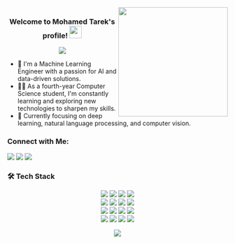 <img width="250" align="right" src="https://media.giphy.com/media/26uf5EfMqWNWCLbc4/giphy.gif?cid=ecf05e47lwhmun8rppmdtiygezq0vggwj02mdtdcvaof3csw&ep=v1_gifs_related&rid=giphy.gif&ct=g">

<h3 align="center">
  Welcome to Mohamed Tarek's profile!
  <img src="https://media.giphy.com/media/hvRJCLFzcasrR4ia7z/giphy.gif" width="28">
</h3>

<p align="center">
  <a href="https://github.com/DenverCoder1/readme-typing-svg"><img src="https://readme-typing-svg.herokuapp.com/?lines=Machine%20Learning%20Engineer;AI%20Enthusiast;Always%20learning%20new%20things&font=Fira%20Code&center=true&width=440&height=45&color=f75c7e&vCenter=true&size=22"></a>
</p> 

- 🏢 I'm a Machine Learning Engineer with a passion for AI and data-driven solutions.
- 👨‍💻 As a fourth-year Computer Science student, I'm constantly learning and exploring new technologies to sharpen my skills.
- 🌱 Currently focusing on deep learning, natural language processing, and computer vision.

### Connect with Me:
<a href="https://www.linkedin.com/in/mohammed-hussein-260713319/" target="_blank"><img src="https://img.shields.io/badge/-LinkedIn-0077B5?style=for-the-badge&logo=linkedin&logoColor=white"/></a>
<a href="https://github.com/Mohamedtarekhussein" target="_blank"><img src="https://img.shields.io/badge/-GitHub-181717?style=for-the-badge&logo=github&logoColor=white"/></a>
<a href="https://mail.google.com/mail/u/0/#inbox" target="_blank"><img src="https://img.shields.io/badge/-Gmail-D14836?style=for-the-badge&logo=gmail&logoColor=white"/></a>


### 🛠 Tech Stack

<p align="center">
  <img src="https://img.shields.io/badge/-Python-3776AB?style=for-the-badge&logo=python&logoColor=white" />
  <img src="https://img.shields.io/badge/-TensorFlow-FF6F00?style=for-the-badge&logo=tensorflow&logoColor=white" />
  <img src="https://img.shields.io/badge/-PyTorch-EE4C2C?style=for-the-badge&logo=pytorch&logoColor=white" />
  <img src="https://img.shields.io/badge/-Scikit_Learn-F7931E?style=for-the-badge&logo=scikit-learn&logoColor=white" />
  <br>
  <img src="https://img.shields.io/badge/-Pandas-150458?style=for-the-badge&logo=pandas&logoColor=white" />
  <img src="https://img.shields.io/badge/-NumPy-013243?style=for-the-badge&logo=numpy&logoColor=white" />
  <img src="https://img.shields.io/badge/-Jupyter-F37626?style=for-the-badge&logo=jupyter&logoColor=white" />
  <img src="https://img.shields.io/badge/-Matplotlib-11557C?style=for-the-badge&logo=matplotlib&logoColor=white" />
  <br>
  <img src="https://img.shields.io/badge/-Keras-D00000?style=for-the-badge&logo=keras&logoColor=white" />
  <img src="https://img.shields.io/badge/-OpenCV-5C3EE8?style=for-the-badge&logo=opencv&logoColor=white" />
  <img src="https://img.shields.io/badge/-Git-F05032?style=for-the-badge&logo=git&logoColor=white" />
  <img src="https://img.shields.io/badge/-GitHub-181717?style=for-the-badge&logo=github&logoColor=white" />
  <br>
  <img src="https://img.shields.io/badge/-VS_Code-007ACC?style=for-the-badge&logo=visual-studio-code&logoColor=white" />
  <img src="https://img.shields.io/badge/-Docker-2496ED?style=for-the-badge&logo=docker&logoColor=white" />
  <img src="https://img.shields.io/badge/-AWS-232F3E?style=for-the-badge&logo=amazon-aws&logoColor=white" />
  <img src="https://img.shields.io/badge/-Huawei_Cloud-FF0000?style=for-the-badge&logo=huawei&logoColor=white" />
</p>



<p align="center">
  <a href="https://skillicons.dev">
    <img src="https://skillicons.dev/icons?i=python,java,cpp,flask,docker,github,git,vscode" />
  </a>
</p>

</br>
</br>
</br>
  

